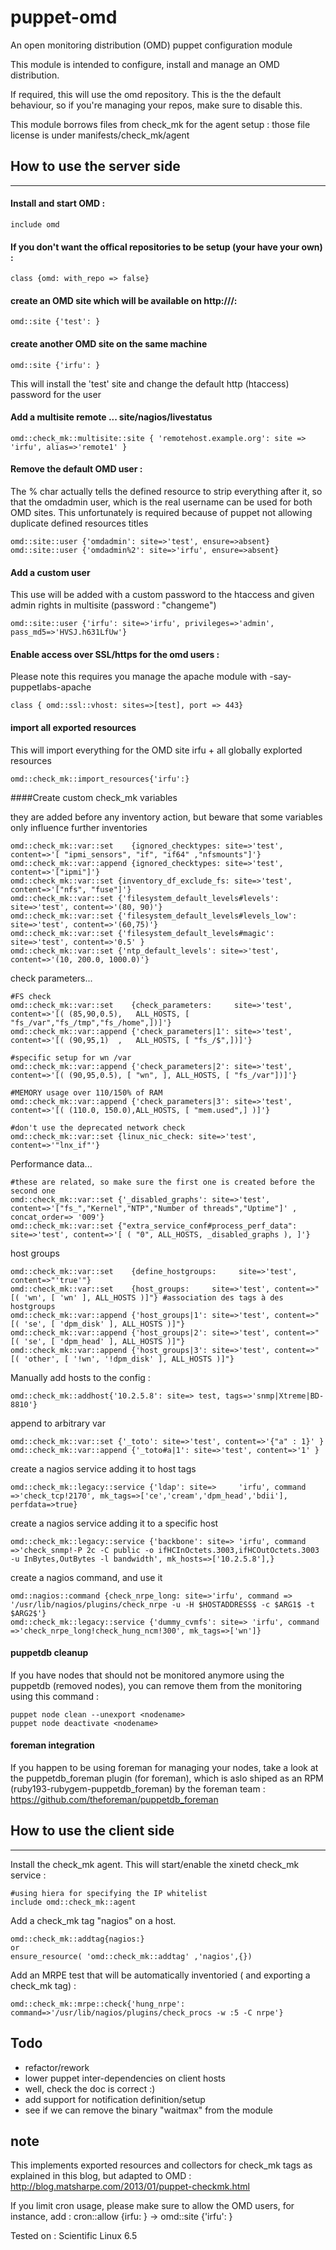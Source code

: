 puppet-omd
==========

An open monitoring distribution (OMD) puppet configuration module

This module is intended to configure, install and manage an OMD distribution.

If required, this will use  the omd repository. 
This is the the default behaviour, so if you're managing your repos, make sure to disable this.

This module borrows files from check_mk for the agent setup : those file license is under manifests/check_mk/agent

## How to use the server side
------------------------------

#### Install and start OMD :

    include omd

#### If you don't want the offical repositories to be setup (your have your own) :

    class {omd: with_repo => false}

#### create an OMD site which will be available on http://<your hostname>/<sitename>:

    omd::site {'test': }
    
#### create another OMD site on the same machine

    omd::site {'irfu': }


This will install the 'test' site and change the default http (htaccess) password for the user 

#### Add a multisite remote ... site/nagios/livestatus
    
    omd::check_mk::multisite::site { 'remotehost.example.org': site => 'irfu', alias=>'remote1' }

#### Remove the default OMD user :

The % char actually tells the defined resource to strip everything after it, so that the omdadmin user, which is the real username can be used for both OMD sites.
This unfortunately is required because of puppet not allowing duplicate defined resources titles

    omd::site::user {'omdadmin': site=>'test', ensure=>absent}
    omd::site::user {'omdadmin%2': site=>'irfu', ensure=>absent} 
  
    
#### Add a custom user

This use will be added with a custom password to the htaccess and given admin rights in multisite (password : "changeme")

    omd::site::user {'irfu': site=>'irfu', privileges=>'admin', pass_md5=>'HVSJ.h631LfUw'} 

#### Enable access over SSL/https for the omd users :

Please note this requires you manage the apache module with -say- puppetlabs-apache

    class { omd::ssl::vhost: sites=>[test], port => 443}

#### import all exported resources 

This will import everything for the OMD site irfu + all globally explorted resources

    omd::check_mk::import_resources{'irfu':}


####Create custom check_mk variables 

they are added before any inventory action, but beware that some variables only influence further inventories

    omd::check_mk::var::set    {ignored_checktypes: site=>'test', content=>'[ "ipmi_sensors", "if", "if64" ,"nfsmounts"]'}
    omd::check_mk::var::append {ignored_checktypes: site=>'test', content=>'["ipmi"]'}
    omd::check_mk::var::set {inventory_df_exclude_fs: site=>'test', content=>'["nfs", "fuse"]'}
    omd::check_mk::var::set {'filesystem_default_levels#levels': site=>'test', content=>'(80, 90)'}
    omd::check_mk::var::set {'filesystem_default_levels#levels_low': site=>'test', content=>'(60,75)'}
    omd::check_mk::var::set {'filesystem_default_levels#magic': site=>'test', content=>'0.5' }
    omd::check_mk::var::set {'ntp_default_levels': site=>'test', content=>'(10, 200.0, 1000.0)'}
    
check parameters...

    #FS check
    omd::check_mk::var::set    {check_parameters:     site=>'test', content=>'[( (85,90,0.5),   ALL_HOSTS, [ "fs_/var","fs_/tmp","fs_/home",])]'}
    omd::check_mk::var::append {'check_parameters|1': site=>'test', content=>'[( (90,95,1)  ,   ALL_HOSTS, [ "fs_/$",])]'}
    
    #specific setup for wn /var
    omd::check_mk::var::append {'check_parameters|2': site=>'test', content=>'[( (90,95,0.5), [ "wn", ], ALL_HOSTS, [ "fs_/var"])]'}
    
    #MEMORY usage over 110/150% of RAM
    omd::check_mk::var::append {'check_parameters|3': site=>'test', content=>'[( (110.0, 150.0),ALL_HOSTS, [ "mem.used",] )]'}
    
    #don't use the deprecated network check
    omd::check_mk::var::set {linux_nic_check: site=>'test', content=>'"lnx_if"'}
    
Performance data...

    #these are related, so make sure the first one is created before the second one
    omd::check_mk::var::set {'_disabled_graphs': site=>'test', content=>'["fs_","Kernel","NTP","Number of threads","Uptime"]' , concat_order=> '009'}
    omd::check_mk::var::set {"extra_service_conf#process_perf_data": site=>'test', content=>'[ ( "0", ALL_HOSTS, _disabled_graphs ), ]'}
  
host groups

    omd::check_mk::var::set    {define_hostgroups:     site=>'test', content=>"'true'"} 
    omd::check_mk::var::set    {host_groups:     site=>'test', content=>"[( 'wn', [ 'wn' ], ALL_HOSTS )]"} #association des tags à des hostgroups
    omd::check_mk::var::append {'host_groups|1': site=>'test', content=>"[( 'se', [ 'dpm_disk' ], ALL_HOSTS )]"}
    omd::check_mk::var::append {'host_groups|2': site=>'test', content=>"[( 'se', [ 'dpm_head' ], ALL_HOSTS )]"}
    omd::check_mk::var::append {'host_groups|3': site=>'test', content=>"[( 'other', [ '!wn', '!dpm_disk' ], ALL_HOSTS )]"}

Manually add hosts to the config :
  
    omd::check_mk::addhost{'10.2.5.8': site=> test, tags=>'snmp|Xtreme|BD-8810'}
    
append to arbitrary var

    omd::check_mk::var::set {'_toto': site=>'test', content=>'{"a" : 1}' }
    omd::check_mk::var::append {'_toto#a|1': site=>'test', content=>'1' }
    
create a nagios service adding it to host tags

    omd::check_mk::legacy::service {'ldap': site=>     'irfu', command =>'check_tcp!2170', mk_tags=>['ce','cream','dpm_head','bdii'], perfdata=>true}

create a nagios service adding it to a specific host

    omd::check_mk::legacy::service {'backbone': site=> 'irfu', command =>'check_snmp!-P 2c -C public -o ifHCInOctets.3003,ifHCOutOctets.3003 -u InBytes,OutBytes -l bandwidth', mk_hosts=>['10.2.5.8'],}
      
  
create a nagios command, and use it

    omd::nagios::command {check_nrpe_long: site=>'irfu', command => '/usr/lib/nagios/plugins/check_nrpe -u -H $HOSTADDRESS$ -c $ARG1$ -t $ARG2$'}
    omd::check_mk::legacy::service {'dummy_cvmfs': site=> 'irfu', command =>'check_nrpe_long!check_hung_ncm!300', mk_tags=>['wn']}


#### puppetdb cleanup

If you have nodes that should not be monitored anymore using the puppetdb (removed nodes), you can remove them from the monitoring using this command :

    puppet node clean --unexport <nodename>
    puppet node deactivate <nodename>

#### foreman integration

If you happen to be using foreman for managing your nodes, take a look at the puppetdb_foreman plugin (for foreman), which is aslo shiped as an RPM (ruby193-rubygem-puppetdb_foreman) by the foreman team :
https://github.com/theforeman/puppetdb_foreman




## How to use the client side
------------------------------

Install the check_mk agent. This will start/enable the xinetd check_mk service :
    
    #using hiera for specifying the IP whitelist
    include omd::check_mk::agent
    
Add a check_mk tag "nagios" on a host.

    omd::check_mk::addtag{nagios:}
    or
    ensure_resource( 'omd::check_mk::addtag' ,'nagios',{})

Add an MRPE test that will be automatically inventoried ( and exporting a check_mk tag) :
    
    omd::check_mk::mrpe::check{'hung_nrpe': command=>'/usr/lib/nagios/plugins/check_procs -w :5 -C nrpe'}

## Todo
- refactor/rework
- lower puppet inter-dependencies on client hosts
- well, check the doc is correct :)
- add support for notification definition/setup
- see if we can remove the binary "waitmax" from the module

## note

This implements exported resources and collectors for check_mk tags as explained in this blog, but adapted to OMD :
http://blog.matsharpe.com/2013/01/puppet-checkmk.html

If you limit cron usage, please make sure to allow the OMD users, for instance, add :
    cron::allow {irfu: } -> omd::site {'irfu': }
    
Tested on : Scientific Linux 6.5